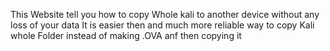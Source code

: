 This Website tell you how to copy Whole kali to another device without any loss of your data 
It is easier then and much more reliable way to copy Kali whole Folder instead of making .OVA anf then copying it

